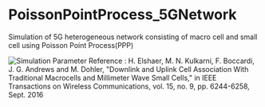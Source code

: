 # PoissonPointProcess_5GNetwork
Simulation of 5G heterogeneous network consisting of macro cell and small cell using Poisson Point Process(PPP)

![Simulation Parameter](https://user-images.githubusercontent.com/37898156/131692596-28274b9a-95d4-436f-8e02-a0e7ab6c40e1.JPG)
Reference : H. Elshaer, M. N. Kulkarni, F. Boccardi, J. G. Andrews and M. Dohler, "Downlink and Uplink Cell Association With Traditional Macrocells and Millimeter Wave Small Cells," in IEEE Transactions on Wireless Communications, vol. 15, no. 9, pp. 6244-6258, Sept. 2016
